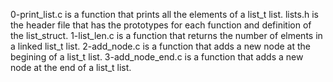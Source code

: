 0-print_list.c is a function that prints all the elements of a list_t list.
lists.h is the header file that has the prototypes for each function and definition of the list_struct.
1-list_len.c is a function that returns the number of elments in a linked list_t  list.
2-add_node.c is a function that adds a new node at the begining of a list_t list.
3-add_node_end.c is a function that adds a new node at the end of a list_t list.